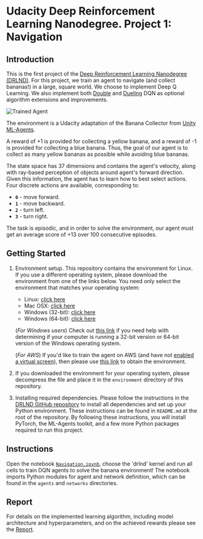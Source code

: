 [//]: # (Image References)

[image1]: https://user-images.githubusercontent.com/10624937/42135619-d90f2f28-7d12-11e8-8823-82b970a54d7e.gif "Trained Agent"

# Udacity Deep Reinforcement Learning Nanodegree. Project 1: Navigation

## Introduction

This is the first project of the [Deep Reinforcement Learning Nanodegree (DRLND)](https://www.udacity.com/course/deep-reinforcement-learning-nanodegree--nd893). For this project, we train an agent to navigate (and collect bananas!) in a large, square world. We choose to implement Deep Q Learning. We also implement both [Double](https://arxiv.org/abs/1509.06461) and [Dueling](https://arxiv.org/abs/1511.06581) DQN as optional algorithm extensions and improvements.

![Trained Agent][image1]

The environment is a Udacity adaptation of the Banana Collector from [Unity ML-Agents](https://github.com/Unity-Technologies/ml-agents).

A reward of +1 is provided for collecting a yellow banana, and a reward of -1 is provided for collecting a blue banana.  Thus, the goal of our agent is to collect as many yellow bananas as possible while avoiding blue bananas.  

The state space has 37 dimensions and contains the agent's velocity, along with ray-based perception of objects around agent's forward direction.  Given this information, the agent has to learn how to best select actions.  Four discrete actions are available, corresponding to:
- **`0`** - move forward.
- **`1`** - move backward.
- **`2`** - turn left.
- **`3`** - turn right.

The task is episodic, and in order to solve the environment, our agent must get an average score of +13 over 100 consecutive episodes.

## Getting Started

1. Environment setup. This repository contains the environment for Linux. If you use a different operating system, please download the environment from one of the links below.  You need only select the environment that matches your operating system:
    - Linux: [click here](https://s3-us-west-1.amazonaws.com/udacity-drlnd/P1/Banana/Banana_Linux.zip)
    - Mac OSX: [click here](https://s3-us-west-1.amazonaws.com/udacity-drlnd/P1/Banana/Banana.app.zip)
    - Windows (32-bit): [click here](https://s3-us-west-1.amazonaws.com/udacity-drlnd/P1/Banana/Banana_Windows_x86.zip)
    - Windows (64-bit): [click here](https://s3-us-west-1.amazonaws.com/udacity-drlnd/P1/Banana/Banana_Windows_x86_64.zip)
    
    (_For Windows users_) Check out [this link](https://support.microsoft.com/en-us/help/827218/how-to-determine-whether-a-computer-is-running-a-32-bit-version-or-64) if you need help with determining if your computer is running a 32-bit version or 64-bit version of the Windows operating system.

    (_For AWS_) If you'd like to train the agent on AWS (and have not [enabled a virtual screen](https://github.com/Unity-Technologies/ml-agents/blob/master/docs/Training-on-Amazon-Web-Service.md)), then please use [this link](https://s3-us-west-1.amazonaws.com/udacity-drlnd/P1/Banana/Banana_Linux_NoVis.zip) to obtain the environment.

2. If you downloaded the environment for your operating system, please decompress the file and place it in the `environment` directory of this repository.

3. Installing required dependencies. Please follow the instructions in the [DRLND GitHub repository](https://github.com/udacity/deep-reinforcement-learning#dependencies) to install all dependencies and set up your Python environment. These instructions can be found in `README.md` at the root of the repository. By following these instructions, you will install PyTorch, the ML-Agents toolkit, and a few more Python packages required to run this project.

## Instructions

Open the notebook [`Navigation.ipynb`](Navigation.ipynb), choose the 'drlnd' kernel and run all cells to train DQN agents to solve the banana environment!
The notebook imports Python modules for agent and network definition, which can be found in the `agents` and `networks` directories.

## Report
For details on the implemented learning algorithm, including model architecture and hyperparameters, and on the achieved rewards please see the [Report](Report.md).